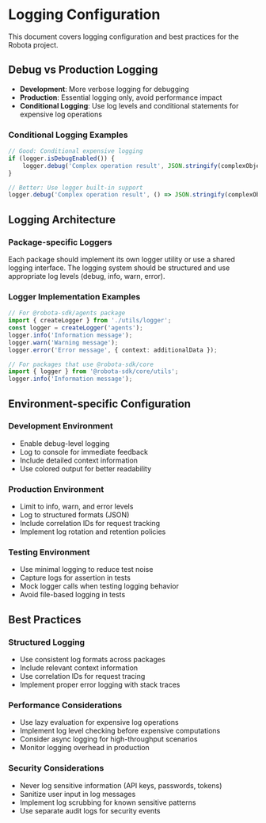 # Logging Configuration

This document covers logging configuration and best practices for the Robota project.

## Debug vs Production Logging

- **Development**: More verbose logging for debugging
- **Production**: Essential logging only, avoid performance impact
- **Conditional Logging**: Use log levels and conditional statements for expensive log operations

### Conditional Logging Examples

```typescript
// Good: Conditional expensive logging
if (logger.isDebugEnabled()) {
    logger.debug('Complex operation result', JSON.stringify(complexObject));
}

// Better: Use logger built-in support
logger.debug('Complex operation result', () => JSON.stringify(complexObject));
```

## Logging Architecture

### Package-specific Loggers

Each package should implement its own logger utility or use a shared logging interface. The logging system should be structured and use appropriate log levels (debug, info, warn, error).

### Logger Implementation Examples

```typescript
// For @robota-sdk/agents package
import { createLogger } from './utils/logger';
const logger = createLogger('agents');
logger.info('Information message');
logger.warn('Warning message');
logger.error('Error message', { context: additionalData });

// For packages that use @robota-sdk/core
import { logger } from '@robota-sdk/core/utils';
logger.info('Information message');
```

## Environment-specific Configuration

### Development Environment

- Enable debug-level logging
- Log to console for immediate feedback
- Include detailed context information
- Use colored output for better readability

### Production Environment

- Limit to info, warn, and error levels
- Log to structured formats (JSON)
- Include correlation IDs for request tracking
- Implement log rotation and retention policies

### Testing Environment

- Use minimal logging to reduce test noise
- Capture logs for assertion in tests
- Mock logger calls when testing logging behavior
- Avoid file-based logging in tests

## Best Practices

### Structured Logging

- Use consistent log formats across packages
- Include relevant context information
- Use correlation IDs for request tracing
- Implement proper error logging with stack traces

### Performance Considerations

- Use lazy evaluation for expensive log operations
- Implement log level checking before expensive computations
- Consider async logging for high-throughput scenarios
- Monitor logging overhead in production

### Security Considerations

- Never log sensitive information (API keys, passwords, tokens)
- Sanitize user input in log messages
- Implement log scrubbing for known sensitive patterns
- Use separate audit logs for security events 